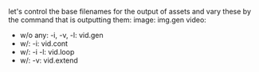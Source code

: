 let's control the base filenames for the output of assets and vary these by the command that is outputting them:
image: img.gen
video:
- w/o any: -i, -v, -l: vid.gen
- w/: -i: vid.cont
- w/: -i -l: vid.loop
- w/: -v: vid.extend